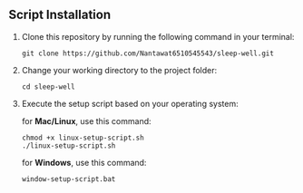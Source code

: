 ## Script Installation

1. Clone this repository by running the following command in your terminal:

   ```
   git clone https://github.com/Nantawat6510545543/sleep-well.git
   ```

2. Change your working directory to the project folder:

   ```
   cd sleep-well
   ```

3. Execute the setup script based on your operating system:

   for **Mac/Linux**, use this command:
    ```
    chmod +x linux-setup-script.sh
    ./linux-setup-script.sh
    ```

   for **Windows**, use this command:
    ```
    window-setup-script.bat
    ```